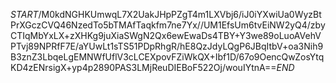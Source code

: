 $START$/M0kdNGHKUmwqL7X2UakJHpPZgT4m1LXVbj6/iJ0iYXwiUa0WyzBtPrXGczCVQ46NzedTo5bTMAfTaqkfm7ne7Yx//UM1EfsUm6tvEiNW2yQ4/zbyCTIqMbYxLX+zXHKg9juXiaSWgN2Qx6ewEwaDs4TBY+Y3we89oLuoAVehVPTvj89NPRfF7E/aYUwLt1sTS51PDpRhgR/hE8QzJdyLQgP6JBqItbV+oa3Nih9B3znZ3LbqeLgEMNWfUflV3cLCEXpovFZiWkQX+Ibf1D/67o9OencQwZosYtqKD4zENrsigX+yp4p2890PAS3LMjReuDIEBoF522Oj/wouIYtnA==$END$